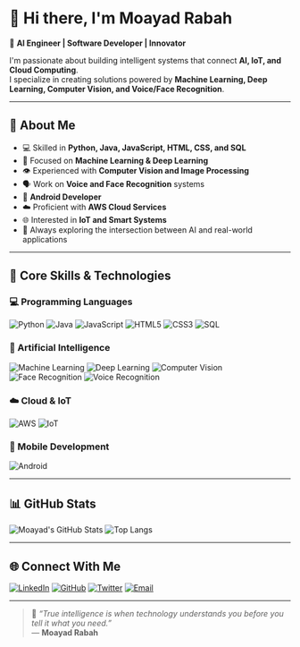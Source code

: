 # 👋 Hi there, I'm **Moayad Rabah**

🎯 **AI Engineer | Software Developer | Innovator**

I'm passionate about building intelligent systems that connect **AI, IoT, and Cloud Computing**.  
I specialize in creating solutions powered by **Machine Learning, Deep Learning, Computer Vision, and Voice/Face Recognition**.

---

## 🚀 About Me

- 💻 Skilled in **Python, Java, JavaScript, HTML, CSS, and SQL**
- 🤖 Focused on **Machine Learning & Deep Learning**
- 👁️ Experienced with **Computer Vision and Image Processing**
- 🗣️ Work on **Voice and Face Recognition** systems
- 📱 **Android Developer**
- ☁️ Proficient with **AWS Cloud Services**
- 🌐 Interested in **IoT and Smart Systems**
- 🧠 Always exploring the intersection between AI and real-world applications

---

## 🧠 Core Skills & Technologies

### 💻 Programming Languages
![Python](https://img.shields.io/badge/Python-3776AB?style=for-the-badge&logo=python&logoColor=white)
![Java](https://img.shields.io/badge/Java-007396?style=for-the-badge&logo=java&logoColor=white)
![JavaScript](https://img.shields.io/badge/JavaScript-F7DF1E?style=for-the-badge&logo=javascript&logoColor=black)
![HTML5](https://img.shields.io/badge/HTML5-E34F26?style=for-the-badge&logo=html5&logoColor=white)
![CSS3](https://img.shields.io/badge/CSS3-1572B6?style=for-the-badge&logo=css3&logoColor=white)
![SQL](https://img.shields.io/badge/SQL-003B57?style=for-the-badge&logo=postgresql&logoColor=white)

### 🤖 Artificial Intelligence
![Machine Learning](https://img.shields.io/badge/Machine%20Learning-102230?style=for-the-badge&logo=tensorflow&logoColor=FF6F00)
![Deep Learning](https://img.shields.io/badge/Deep%20Learning-EE4C2C?style=for-the-badge&logo=pytorch&logoColor=white)
![Computer Vision](https://img.shields.io/badge/Computer%20Vision-00A67E?style=for-the-badge&logo=opencv&logoColor=white)
![Face Recognition](https://img.shields.io/badge/Face%20Recognition-5D3FD3?style=for-the-badge)
![Voice Recognition](https://img.shields.io/badge/Voice%20Recognition-FFB300?style=for-the-badge)

### ☁️ Cloud & IoT
![AWS](https://img.shields.io/badge/AWS-232F3E?style=for-the-badge&logo=amazonaws&logoColor=white)
![IoT](https://img.shields.io/badge/Internet%20of%20Things-2E8B57?style=for-the-badge&logo=arduino&logoColor=white)

### 📱 Mobile Development
![Android](https://img.shields.io/badge/Android%20Development-3DDC84?style=for-the-badge&logo=android&logoColor=white)

---

## 📊 GitHub Stats

![Moayad's GitHub Stats](https://github-readme-stats.vercel.app/api?username=MoayadRabah&show_icons=true&theme=tokyonight)
![Top Langs](https://github-readme-stats.vercel.app/api/top-langs/?username=MoayadRabah&layout=compact&theme=tokyonight)

---

## 🌐 Connect With Me

[![LinkedIn](https://img.shields.io/badge/LinkedIn-0077B5?style=for-the-badge&logo=linkedin&logoColor=white)](https://linkedin.com/in/YOUR-LINK)
[![GitHub](https://img.shields.io/badge/GitHub-181717?style=for-the-badge&logo=github&logoColor=white)](https://github.com/MoayadRabah)
[![Twitter](https://img.shields.io/badge/Twitter-1DA1F2?style=for-the-badge&logo=twitter&logoColor=white)](https://twitter.com/YOUR-HANDLE)
[![Email](https://img.shields.io/badge/Email-D14836?style=for-the-badge&logo=gmail&logoColor=white)](mailto:YOUR_EMAIL@example.com)

---

> 💬 *“True intelligence is when technology understands you before you tell it what you need.”*  
> — **Moayad Rabah**
